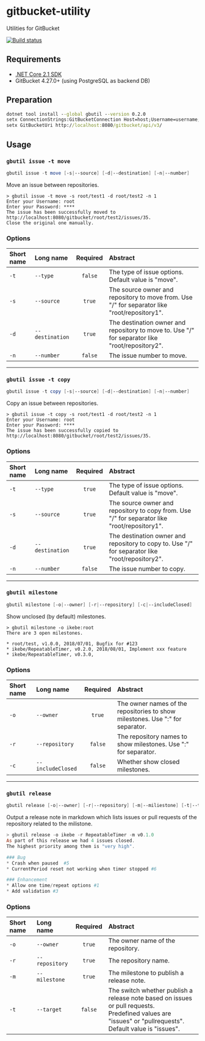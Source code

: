 # gitbucket-utility
Utilities for GitBucket  

[![Build status](https://ci.appveyor.com/api/projects/status/q1hfisqpa09662l5/?svg=true)](https://ci.appveyor.com/project/SIkebe/gitbucket-utility/)


## Requirements
* [.NET Core 2.1 SDK](https://www.microsoft.com/net/download/windows)
* GitBucket 4.27.0+ (using PostgreSQL as backend DB)

## Preparation
```cmd
dotnet tool install --global gbutil --version 0.2.0
setx ConnectionStrings:GitBucketConnection Host=host;Username=username;Password=password;Database=gitbucket
setx GitBucketUri http://localhost:8080/gitbucket/api/v3/
```

## Usage
### `gbutil issue -t move`

```powershell
gbutil issue -t move [-s|--source] [-d|--destination] [-n|--number]
```

Move an issue between repositories.

```
> gbutil issue -t move -s root/test1 -d root/test2 -n 1
Enter your Username: root
Enter your Password: ****
The issue has been successfully moved to http://localhost:8080/gitbucket/root/test2/issues/35.
Close the original one manually.
```

### Options
|Short name|Long name|Required|Abstract|
|:-|:-|:-:|:-|
|`-t`|`--type`|`false`|The type of issue options. Default value is "move".|
|`-s`|`--source`|`true`|The source owner and repository to move from. Use "/" for separator like "root/repository1".|
|`-d`|`--destination`|`true`|The destination owner and repository to move to. Use "/" for separator like "root/repository2".|
|`-n`|`--number`|`false`|The issue number to move.|

-----


### `gbutil issue -t copy`

```powershell
gbutil issue -t copy [-s|--source] [-d|--destination] [-n|--number]
```

Copy an issue between repositories.

```
> gbutil issue -t copy -s root/test1 -d root/test2 -n 1
Enter your Username: root
Enter your Password: ****
The issue has been successfully copied to http://localhost:8080/gitbucket/root/test2/issues/35.
```

### Options
|Short name|Long name|Required|Abstract|
|:-|:-|:-:|:-|
|`-t`|`--type`|`true`|The type of issue options. Default value is "move".|
|`-s`|`--source`|`true`|The source owner and repository to copy from. Use "/" for separator like "root/repository1".|
|`-d`|`--destination`|`true`|The destination owner and repository to copy to. Use "/" for separator like "root/repository2".|
|`-n`|`--number`|`false`|The issue number to copy.|

-----

### `gbutil milestone`
```powershell
gbutil milestone [-o|--owner] [-r|--repository] [-c|--includeClosed]
```
Show unclosed (by default) milestones.

```
> gbutil milestone -o ikebe:root
There are 3 open milestones.

* root/test, v1.0.0, 2018/07/01, Bugfix for #123
* ikebe/RepeatableTimer, v0.2.0, 2018/08/01, Implement xxx feature
* ikebe/RepeatableTimer, v0.3.0, 
```

### Options
|Short name|Long name|Required|Abstract|
|:-|:-|:-:|:-|
|`-o`|`--owner`|`true`|The owner names of the repositories to show milestones. Use ":" for separator.|
|`-r`|`--repository`|`false`|The repository names to show milestones. Use ":" for separator.|
|`-c`|`--includeClosed`|`false`|Whether show closed milestones.|

-----

### `gbutil release`
```powershell
gbutil release [-o|--owner] [-r|--repository] [-m|--miliestone] [-t|--target]
```
Output a release note in markdown which lists issues or pull requests of the repository related to the milistone.

```powershell
> gbutil release -o ikebe -r RepeatableTimer -m v0.1.0
As part of this release we had 4 issues closed.
The highest priority among them is "very high".

### Bug
* Crash when paused  #5
* CurrentPeriod reset not working when timer stopped #6

### Enhancement
* Allow one time/repeat options #1
* Add validation #3
```

### Options
|Short name|Long name|Required|Abstract|
|:-|:-|:-:|:-|
|`-o`|`--owner`|`true`|The owner name of the repository.|
|`-r`|`--repository`|`true`|The repository name.|
|`-m`|`--milestone`|`true`|The milestone to publish a release note.|
|`-t`|`--target`|`false`|The switch whether publish a release note based on issues or pull requests.<br>Predefined values are "issues" or "pullrequests".<br> Default value is "issues".|
